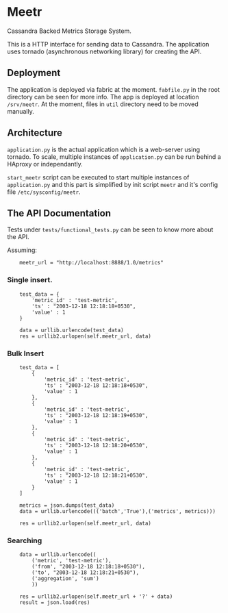 # Meetr

Cassandra Backed Metrics Storage System.

This is a HTTP interface for sending data to Cassandra. The application uses tornado (asynchronous networking library) for creating the API.

## Deployment

The application is deployed via fabric at the moment. `fabfile.py` in the root directory can be seen for more info.
The app is deployed at location `/srv/meetr`. At the moment, files in `util` directory need to be moved manually.

## Architecture

`application.py` is the actual application which is a web-server using tornado. To scale, multiple instances of `application.py` can be run behind a HAproxy or independantly.

`start_meetr` script can be executed to start multiple instances of `application.py` and this part is simplified by init script `meetr` and it's config file `/etc/sysconfig/meetr`.


## The API Documentation

Tests under `tests/functional_tests.py` can be seen to know more about the API.

Assuming:

        meetr_url = "http://localhost:8888/1.0/metrics"

### Single insert.

        test_data = {
            'metric_id' : 'test-metric',
            'ts' : "2003-12-18 12:18:18+0530",
            'value' : 1
        }

        data = urllib.urlencode(test_data)
        res = urllib2.urlopen(self.meetr_url, data)

### Bulk Insert

        test_data = [
            {
                'metric_id' : 'test-metric',
                'ts' : "2003-12-18 12:18:18+0530",
                'value' : 1
            },
            {
                'metric_id' : 'test-metric',
                'ts' : "2003-12-18 12:18:19+0530",
                'value' : 1
            },
            {
                'metric_id' : 'test-metric',
                'ts' : "2003-12-18 12:18:20+0530",
                'value' : 1
            },
            {
                'metric_id' : 'test-metric',
                'ts' : "2003-12-18 12:18:21+0530",
                'value' : 1
            }
        ]

        metrics = json.dumps(test_data)
        data = urllib.urlencode((('batch','True'),('metrics', metrics)))

        res = urllib2.urlopen(self.meetr_url, data)

### Searching

        data = urllib.urlencode((
            ('metric', 'test-metric'),
            ('from', "2003-12-18 12:18:18+0530"),
            ('to', "2003-12-18 12:18:21+0530"),
            ('aggregation', 'sum')
            ))

        res = urllib2.urlopen(self.meetr_url + '?' + data)
        result = json.load(res)
